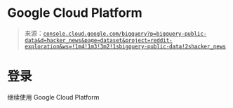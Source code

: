 <!--yml

category: 未分类

date: 2024-05-27 15:14:51

-->

# Google Cloud Platform

> 来源：[`console.cloud.google.com/bigquery?p=bigquery-public-data&d=hacker_news&page=dataset&project=reddit-exploration&ws=!1m4!1m3!3m2!1sbigquery-public-data!2shacker_news`](https://console.cloud.google.com/bigquery?p=bigquery-public-data&d=hacker_news&page=dataset&project=reddit-exploration&ws=!1m4!1m3!3m2!1sbigquery-public-data!2shacker_news)

# 登录

继续使用 Google Cloud Platform
